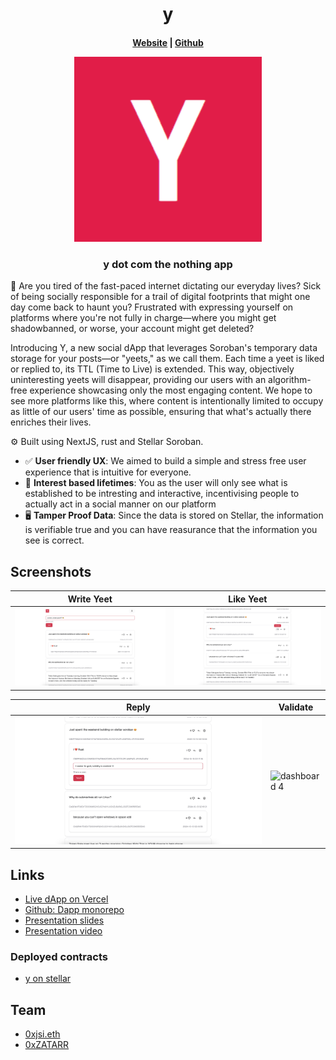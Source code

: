 <h1 align="center">
y
</h1>

<h4 align="center">
  <a href="https://sloths-warsaw.vercel.ap">Website</a> |
  <a href="https://github.com/Stellarnauts/y/tree/contracts">Github</a>
  <p align="center">
    <img src="./assets/logo.png" alt="Logo" width="300" height="auto">
  </p>
</h4>

<h3 align="center">
y dot com the nothing app
</h3>

🫰 Are you tired of the fast-paced internet dictating our everyday lives? Sick of being socially responsible for a trail of digital footprints that might one day come back to haunt you? Frustrated with expressing yourself on platforms where you're not fully in charge—where you might get shadowbanned, or worse, your account might get deleted?

Introducing Y, a new social dApp that leverages Soroban's temporary data storage for your posts—or "yeets," as we call them. Each time a yeet is liked or replied to, its TTL (Time to Live) is extended. This way, objectively uninteresting yeets will disappear, providing our users with an algorithm-free experience showcasing only the most engaging content. We hope to see more platforms like this, where content is intentionally limited to occupy as little of our users' time as possible, ensuring that what's actually there enriches their lives.

⚙️ Built using NextJS, rust and Stellar Soroban.

- ✅ **User friendly UX**: We aimed to build a simple and stress free user experience that is intuitive for everyone.
- 🧱 **Interest based lifetimes**: You as the user will only see what is established to be intresting and interactive, incentivising people to actually act in a social manner on our platform
- 🖥️ **Tamper Proof Data**: Since the data is stored on Stellar, the information is verifiable true and you can have reasurance that the information you see is correct.

## Screenshots

| Write Yeet                        | Like Yeet              |
| --------------------------------- | --------------------------------- |
| ![dashboard 1](assets/write.png) | ![dashboard 2](assets/like.png) |

|  Reply                          | Validate                      |
| --------------------------------- | --------------------------------- |
| ![dashboard 3](assets/reply.png) | ![dashboard 4](assets/popup.png) |

## Links

- [Live dApp on Vercel](https://y-zeta-six-11.vercel.app/)
- [Github: Dapp monorepo](https://github.com/Stellarnauts/y)
- [Presentation slides](https://www.canva.com/design/DAGTaO9reGI/W5teo1eoYNaAERMCbGnczw/edit?utm_content=DAGTaO9reGI&utm_campaign=designshare&utm_medium=link2&utm_source=sharebutton)
- [Presentation video](https://www.youtube.com/watch?v=9Iuu-B8WA6M)

### Deployed contracts
- [y on stellar](https://stellar.expert/explorer/testnet/contract/CAFUQONPIJP7ZBXSZCHAY2PIHY4PSGSU2OGJ3HKVD62APNWC5HJS6HVU)


## Team

- [0xjsi.eth](https://twitter.com/0xjsieth)
- [0xZATARR](https://x.com/0xZATARR)